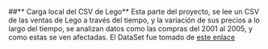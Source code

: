 ##** Carga local del CSV de Lego**
Esta parte del proyecto, se lee un CSV de las ventas de Lego a través del tiempo,  y la variación de sus precios a lo largo del tiempo, se analizan datos como las compras del 2001 al 2005, y como estas se ven afectadas.
El DataSet fue tomado de [este enlace](httphttps://www.kaggle.com/datasets/alexracape/lego-sets-and-prices-over-time/:// "este enlace")
